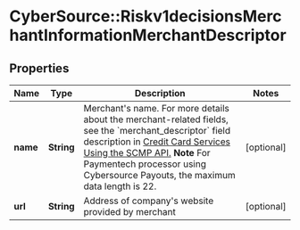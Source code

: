 # CyberSource::Riskv1decisionsMerchantInformationMerchantDescriptor

## Properties
Name | Type | Description | Notes
------------ | ------------- | ------------- | -------------
**name** | **String** | Merchant&#39;s name.  For more details about the merchant-related fields, see the &#x60;merchant_descriptor&#x60; field description in [Credit Card Services Using the SCMP API.](http://apps.cybersource.com/library/documentation/dev_guides/CC_Svcs_SCMP_API/html)  **Note** For Paymentech processor using Cybersource Payouts, the maximum data length is 22.  | [optional] 
**url** | **String** | Address of company&#39;s website provided by merchant  | [optional] 



